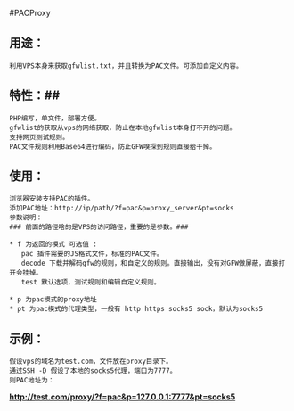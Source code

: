#PACProxy
## 用途： ##
    利用VPS本身来获取gfwlist.txt，并且转换为PAC文件。可添加自定义内容。
## 特性：##
    PHP编写，单文件，部署方便。
    gfwlist的获取从vps的网络获取，防止在本地gfwlist本身打不开的问题。
    支持网页测试规则。
    PAC文件规则利用Base64进行编码，防止GFW嗅探到规则直接给干掉。
    
## 使用： ##
    浏览器安装支持PAC的插件。
    添加PAC地址：http://ip/path/?f=pac&p=proxy_server&pt=socks
    参数说明：
    ### 前面的路径啥的是VPS的访问路径，重要的是参数。###
    
    * f 为返回的模式 可选值 :
       pac 插件需要的JS格式文件，标准的PAC文件。
       decode 下载并解码gfw的规则，和自定义的规则。直接输出，没有对GFW做屏蔽，直接打开会挂掉。
       test 默认选项，测试规则和编辑自定义规则。
           
    * p 为pac模式的proxy地址
    * pt 为pac模式的代理类型，一般有 http https socks5 sock，默认为socks5
## 示例： ##
    假设vps的域名为test.com，文件放在proxy目录下。
    通过SSH -D 假设了本地的socks5代理，端口为7777。
    则PAC地址为：
__http://test.com/proxy/?f=pac&p=127.0.0.1:7777&pt=socks5__